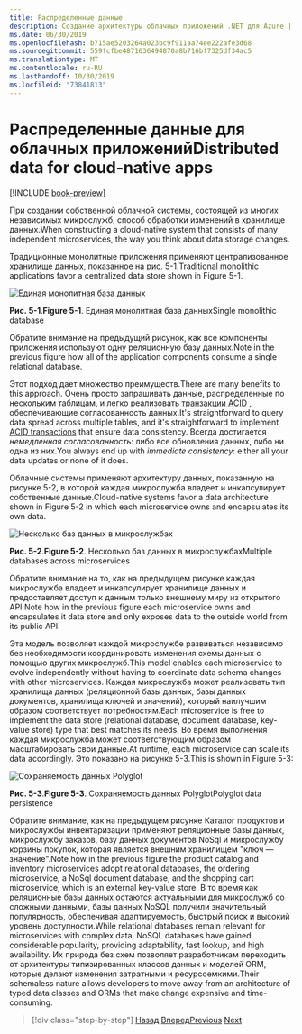 ```yaml
---
title: Распределенные данные
description: Создание архитектуры облачных приложений .NET для Azure | Распределенные данные для собственных облачных приложений
ms.date: 06/30/2019
ms.openlocfilehash: b715ae5203264a023bc9f911aa74ee222afe3d68
ms.sourcegitcommit: 559fcfbe4871636494870a8b716bf7325df34ac5
ms.translationtype: MT
ms.contentlocale: ru-RU
ms.lasthandoff: 10/30/2019
ms.locfileid: "73841813"
---
```

# <a name="distributed-data-for-cloud-native-apps"></a><span data-ttu-id="996d2-103">Распределенные данные для облачных приложений</span><span class="sxs-lookup"><span data-stu-id="996d2-103">Distributed data for cloud-native apps</span></span>

[!INCLUDE [book-preview](../../../includes/book-preview.md)]

<span data-ttu-id="996d2-104">При создании собственной облачной системы, состоящей из многих независимых микрослужб, способ обработки изменений в хранилище данных.</span><span class="sxs-lookup"><span data-stu-id="996d2-104">When constructing a cloud-native system that consists of many independent microservices, the way you think about data storage changes.</span></span>

<span data-ttu-id="996d2-105">Традиционные монолитные приложения применяют централизованное хранилище данных, показанное на рис. 5-1.</span><span class="sxs-lookup"><span data-stu-id="996d2-105">Traditional monolithic applications favor a centralized data store shown in Figure 5-1.</span></span>

![Единая монолитная база данных](./media/single-monolithic-database.png)

<span data-ttu-id="996d2-107">**Рис. 5-1**.</span><span class="sxs-lookup"><span data-stu-id="996d2-107">**Figure 5-1**.</span></span> <span data-ttu-id="996d2-108">Единая монолитная база данных</span><span class="sxs-lookup"><span data-stu-id="996d2-108">Single monolithic database</span></span>

<span data-ttu-id="996d2-109">Обратите внимание на предыдущий рисунок, как все компоненты приложения используют одну реляционную базу данных.</span><span class="sxs-lookup"><span data-stu-id="996d2-109">Note in the previous figure how all of the application components consume a single relational database.</span></span>

<span data-ttu-id="996d2-110">Этот подход дает множество преимуществ.</span><span class="sxs-lookup"><span data-stu-id="996d2-110">There are many benefits to this approach.</span></span> <span data-ttu-id="996d2-111">Очень просто запрашивать данные, распределенные по нескольким таблицам, и легко реализовать [транзакции ACID](https://docs.microsoft.com/windows/desktop/cossdk/acid-properties) , обеспечивающие согласованность данных.</span><span class="sxs-lookup"><span data-stu-id="996d2-111">It's straightforward to query data spread across  multiple tables, and it's straightforward to implement [ACID transactions](https://docs.microsoft.com/windows/desktop/cossdk/acid-properties) that ensure data consistency.</span></span> <span data-ttu-id="996d2-112">Всегда достигается *немедленная согласованность*: либо все обновления данных, либо ни одна из них.</span><span class="sxs-lookup"><span data-stu-id="996d2-112">You always end up with *immediate consistency*: either all your data updates or none of it does.</span></span>

<span data-ttu-id="996d2-113">Облачные системы применяют архитектуру данных, показанную на рисунке 5-2, в которой каждая микрослужба владеет и инкапсулирует собственные данные.</span><span class="sxs-lookup"><span data-stu-id="996d2-113">Cloud-native systems favor a data architecture shown in Figure 5-2 in which each microservice owns and encapsulates its own data.</span></span>

![Несколько баз данных в микрослужбах](./media/data-across-microservices.png)

<span data-ttu-id="996d2-115">**Рис. 5-2**.</span><span class="sxs-lookup"><span data-stu-id="996d2-115">**Figure 5-2**.</span></span> <span data-ttu-id="996d2-116">Несколько баз данных в микрослужбах</span><span class="sxs-lookup"><span data-stu-id="996d2-116">Multiple databases across microservices</span></span>

<span data-ttu-id="996d2-117">Обратите внимание на то, как на предыдущем рисунке каждая микрослужба владеет и инкапсулирует хранилище данных и предоставляет доступ к данным только внешнему миру из открытого API.</span><span class="sxs-lookup"><span data-stu-id="996d2-117">Note how in the previous figure each microservice owns and encapsulates it data store and only exposes data to the outside world from its public API.</span></span>

<span data-ttu-id="996d2-118">Эта модель позволяет каждой микрослужбе развиваться независимо без необходимости координировать изменения схемы данных с помощью других микрослужб.</span><span class="sxs-lookup"><span data-stu-id="996d2-118">This model enables each microservice to evolve independently without having to coordinate data schema changes with other microservices.</span></span> <span data-ttu-id="996d2-119">Каждая микрослужба может реализовать тип хранилища данных (реляционной базы данных, базы данных документов, хранилища ключей и значений), который наилучшим образом соответствует потребностям.</span><span class="sxs-lookup"><span data-stu-id="996d2-119">Each microservice is free to implement the data store (relational database, document database, key-value store) type that best matches its needs.</span></span> <span data-ttu-id="996d2-120">Во время выполнения каждая микрослужба может соответствующим образом масштабировать свои данные.</span><span class="sxs-lookup"><span data-stu-id="996d2-120">At runtime, each microservice can scale its data accordingly.</span></span> <span data-ttu-id="996d2-121">Это показано на рисунке 5-3.</span><span class="sxs-lookup"><span data-stu-id="996d2-121">This is shown in Figure 5-3:</span></span>

![Сохраняемость данных Polyglot](./media/polyglot-data-persistence.png)

<span data-ttu-id="996d2-123">**Рис. 5-3**.</span><span class="sxs-lookup"><span data-stu-id="996d2-123">**Figure 5-3**.</span></span> <span data-ttu-id="996d2-124">Сохраняемость данных Polyglot</span><span class="sxs-lookup"><span data-stu-id="996d2-124">Polyglot data persistence</span></span>

<span data-ttu-id="996d2-125">Обратите внимание, как на предыдущем рисунке Каталог продуктов и микрослужбы инвентаризации применяют реляционные базы данных, микрослужбу заказов, базу данных документов NoSql и микрослужбу корзины покупок, которая является внешним хранилищем "ключ — значение".</span><span class="sxs-lookup"><span data-stu-id="996d2-125">Note how in the previous figure the product catalog and inventory microservices adopt relational databases, the ordering microservice, a NoSql document database, and the shopping cart microservice, which is an external key-value store.</span></span> <span data-ttu-id="996d2-126">В то время как реляционные базы данных остаются актуальными для микрослужб со сложными данными, базы данных NoSQL получили значительный популярность, обеспечивая адаптируемость, быстрый поиск и высокий уровень доступности.</span><span class="sxs-lookup"><span data-stu-id="996d2-126">While relational databases remain relevant for microservices with complex data, NoSQL databases have gained considerable popularity, providing adaptability, fast lookup, and high availability.</span></span> <span data-ttu-id="996d2-127">Их природа без схем позволяет разработчикам переходить от архитектуры типизированных классов данных и моделей ORM, которые делают изменения затратными и ресурсоемкими.</span><span class="sxs-lookup"><span data-stu-id="996d2-127">Their schemaless nature allows developers to move away from an architecture of typed data classes and ORMs that make change expensive and time-consuming.</span></span>

>[!div class="step-by-step"]
><span data-ttu-id="996d2-128">[Назад](service-mesh-communication-infrastructure.md)
>[Вперед](data-patterns.md)</span><span class="sxs-lookup"><span data-stu-id="996d2-128">[Previous](service-mesh-communication-infrastructure.md)
[Next](data-patterns.md)</span></span>
